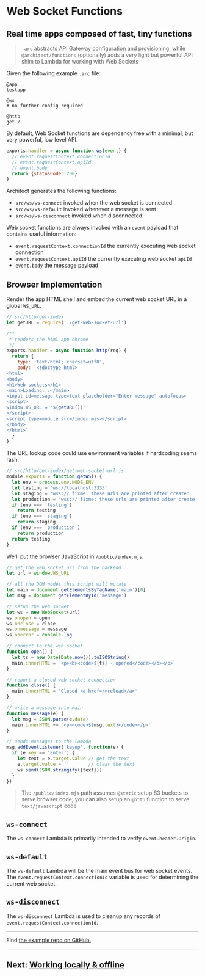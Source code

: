 # Web Socket Functions

## Real time apps composed of fast, tiny functions

> `.arc` abstracts API Gateway configuration and provisioning, while `@architect/functions` (optionally) adds a very light but powerful API shim to Lambda for working with Web Sockets

Given the following example `.arc` file:

```arc
@app
testapp

@ws
# no further config required

@http
get /
```

By default, Web Socket functions are dependency free with a minimal, but very powerful, low level API. 

```javascript
exports.handler = async function ws(event) {
  // event.requestContext.connectionId
  // event.requestContext.apiId
  // event.body
  return {statusCode: 200}
}
```

Architect generates the following functions:

- `src/ws/ws-connect` invoked when the web socket is connected
- `src/ws/ws-default` invoked whenever a message is sent
- `src/ws/ws-disconnect` invoked when disconnected

Web socket functions are always invoked with an `event` payload that contains useful information:

- `event.requestContext.connectionId` the currently executing web socket connection
- `event.requestContext.apiId` the currently executing web socket `apiId`
- `event.body` the message payload

## Browser Implementation

Render the app HTML shell and embed the current web socket URL in a global `WS_URL`.

```javascript
// src/http/get-index
let getURL = require('./get-web-socket-url')

/**
 * renders the html app chrome
 */
exports.handler = async function http(req) {
  return {
    type: 'text/html; charset=utf8',
    body: `<!doctype html>
<html>
<body>
<h1>Web sockets</h1>
<main>Loading...</main>
<input id=message type=text placeholder="Enter message" autofocus>
<script>
window.WS_URL = '${getURL()}'
</script>
<script type=module src=/index.mjs></script>
</body>
</html>`
  }
}
```

The URL lookup code could use environment variables if hardcoding seems rash.

```javascript
// src/http/get-index/get-web-socket-url.js
module.exports = function getWS() {
  let env = process.env.NODE_ENV
  let testing = 'ws://localhost:3333'
  let staging = 'wss:// fixme: these urls are printed after create'
  let production = 'wss:// fixme: these urls are printed after create'
  if (env === 'testing')
    return testing
  if (env === 'staging')
    return staging
  if (env === 'production')
    return production
  return testing
}
```

We'll put the browser JavaScript in `/public/index.mjs`.

```javascript
// get the web socket url from the backend
let url = window.WS_URL

// all the DOM nodes this script will mutate
let main = document.getElementsByTagName('main')[0]
let msg = document.getElementById('message')

// setup the web socket
let ws = new WebSocket(url)
ws.onopen = open
ws.onclose = close
ws.onmessage = message
ws.onerror = console.log

// connect to the web socket
function open() {
  let ts = new Date(Date.now()).toISOString()
  main.innerHTML = `<p><b><code>${ts} - opened</code></b></p>`
}

// report a closed web socket connection
function close() {
  main.innerHTML = 'Closed <a href=/>reload</a>'
}

// write a message into main
function message(e) {
  let msg = JSON.parse(e.data)
  main.innerHTML += `<p><code>${msg.text}</code></p>`
}

// sends messages to the lambda
msg.addEventListener('keyup', function(e) {
  if (e.key == 'Enter') {
    let text = e.target.value // get the text
    e.target.value = ''       // clear the text
    ws.send(JSON.stringify({text}))
  }
})
```

> The `/public/index.mjs` path assumes `@static` setup S3 buckets to serve browser code; you can also setup an `@http` function to serve `text/javascript` code 

## `ws-connect`

The `ws-connect` Lambda is primarily intended to verify `event.header.Origin`. 

## `ws-default`

The `ws-default` Lambda will be the main event bus for web socket events. The `event.requestContext.connectionId` variable is used for determining the current web socket.

## `ws-disconnect`

The `ws-disconnect` Lambda is used to cleanup any records of `event.requestContext.connectionId`.

---

Find [the example repo on GitHub.](https://github.com/architect/arc-example-ws)

<hr>

## Next: [Working locally & offline](/guides/offline)
